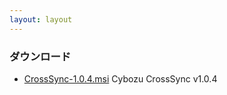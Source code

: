 ```yaml
---
layout: layout
---
```

### ダウンロード

* [CrossSync-1.0.4.msi](CrossSync-1.0.4.msi) Cybozu CrossSync v1.0.4
